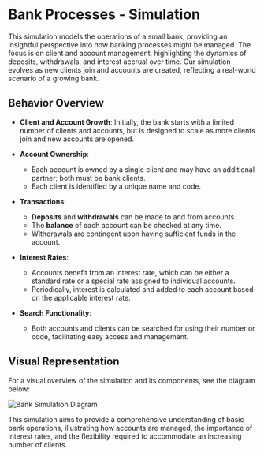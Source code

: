 # Bank Processes - Simulation

This simulation models the operations of a small bank, providing an insightful perspective into how banking processes might be managed. The focus is on client and account management, highlighting the dynamics of deposits, withdrawals, and interest accrual over time. Our simulation evolves as new clients join and accounts are created, reflecting a real-world scenario of a growing bank.

## Behavior Overview

- **Client and Account Growth**: Initially, the bank starts with a limited number of clients and accounts, but is designed to scale as more clients join and new accounts are opened.

- **Account Ownership**:
  - Each account is owned by a single client and may have an additional partner; both must be bank clients.
  - Each client is identified by a unique name and code.

- **Transactions**:
  - **Deposits** and **withdrawals** can be made to and from accounts. 
  - The **balance** of each account can be checked at any time.
  - Withdrawals are contingent upon having sufficient funds in the account.

- **Interest Rates**:
  - Accounts benefit from an interest rate, which can be either a standard rate or a special rate assigned to individual accounts.
  - Periodically, interest is calculated and added to each account based on the applicable interest rate.

- **Search Functionality**:
  - Both accounts and clients can be searched for using their number or code, facilitating easy access and management.

## Visual Representation

For a visual overview of the simulation and its components, see the diagram below:

![Bank Simulation Diagram](https://github.com/radioactivityy/Bank-Simulation/assets/74931303/14c5fb0c-dcfa-4891-930c-25840ab9bdda)

This simulation aims to provide a comprehensive understanding of basic bank operations, illustrating how accounts are managed, the importance of interest rates, and the flexibility required to accommodate an increasing number of clients.
